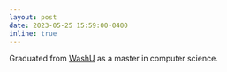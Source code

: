 ```yaml
---
layout: post
date: 2023-05-25 15:59:00-0400
inline: true
---
```


Graduated from [WashU](http://wustl.edu) as a master in computer science.